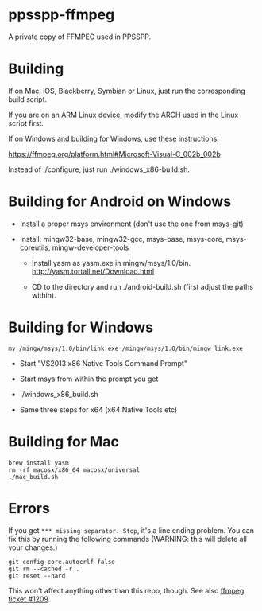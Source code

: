 ppsspp-ffmpeg
=============

A private copy of FFMPEG used in PPSSPP.

Building
========

If on Mac, iOS, Blackberry, Symbian or Linux, just run the corresponding build script.

If you are on an ARM Linux device, modify the ARCH used in the Linux script first.


If on Windows and building for Windows, use these instructions:

https://ffmpeg.org/platform.html#Microsoft-Visual-C_002b_002b

Instead of ./configure, just run ./windows_x86-build.sh.


Building for Android on Windows
===============================

  * Install a proper msys environment (don't use the one from msys-git)
  
  * Install: mingw32-base, mingw32-gcc, msys-base, msys-core, msys-coreutils, mingw-developer-tools

	* Install yasm as yasm.exe in mingw/msys/1.0/bin. http://yasm.tortall.net/Download.html

	* CD to the directory and run ./android-build.sh  (first adjust the paths within).


Building for Windows
====================

    mv /mingw/msys/1.0/bin/link.exe /mingw/msys/1.0/bin/mingw_link.exe

  * Start "VS2013 x86 Native Tools Command Prompt"
  * Start msys from within the prompt you get
  * ./windows_x86_build.sh

  * Same three steps for x64 (x64 Native Tools etc)


Building for Mac
================

    brew install yasm
    rm -rf macosx/x86_64 macosx/universal
    ./mac_build.sh


Errors
======

If you get `*** missing separator. Stop`, it's a line ending problem.  You can fix
this by running the following commands (WARNING: this will delete all your changes.)

    git config core.autocrlf false
    git rm --cached -r .
    git reset --hard

This won't affect anything other than this repo, though.  See also
[ffmpeg ticket #1209](https://ffmpeg.org/trac/ffmpeg/ticket/1209).
